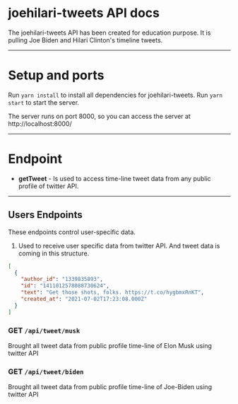 # joehilari-tweets API docs

The joehilari-tweets API has been created for education purpose. It is pulling Joe Biden and Hilari Clinton's timeline tweets.

---

# Setup and ports

Run `yarn install` to install all dependencies for joehilari-tweets.
Run `yarn start` to start the server.

The server runs on port 8000, so you can access the server at http://localhost:8000/

---

# Endpoint

- **getTweet** - Is used to access time-line tweet data from any public profile of twitter API.

---

## Users Endpoints

These endpoints control user-specific data.

1. Used to receive user specific data from twitter API. And tweet data is coming in this structure.

```json
[
  {
    "author_id": "1339835893",
    "id": "1411012578088730624",
    "text": "Get those shots, folks. https://t.co/hygbmxRnKT",
    "created_at": "2021-07-02T17:23:08.000Z"
  }
]
```

### GET `/api/tweet/musk`

Brought all tweet data from public profile time-line of Elon Musk using twitter API

### GET `/api/tweet/biden`

Brought all tweet data from public profile time-line of Joe-Biden using twitter API
